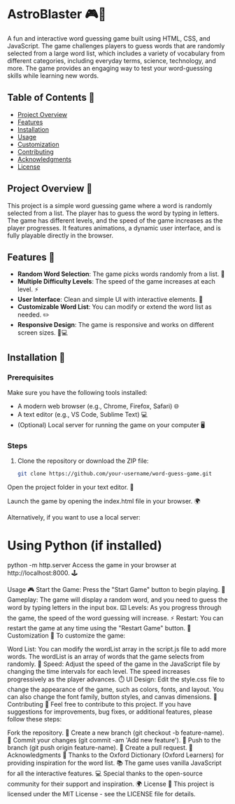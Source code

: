 # AstroBlaster 🎮🧩

A fun and interactive word guessing game built using HTML, CSS, and JavaScript. The game challenges players to guess words that are randomly selected from a large word list, which includes a variety of vocabulary from different categories, including everyday terms, science, technology, and more. The game provides an engaging way to test your word-guessing skills while learning new words.

## Table of Contents 📑

- [Project Overview](#project-overview-rocket)
- [Features](#features-🌟)
- [Installation](#installation-🔧)
- [Usage](#usage-🎮)
- [Customization](#customization-🎨)
- [Contributing](#contributing-🤝)
- [Acknowledgments](#acknowledgments-🙏)
- [License](#license-📜)

## Project Overview 🚀

This project is a simple word guessing game where a word is randomly selected from a list. The player has to guess the word by typing in letters. The game has different levels, and the speed of the game increases as the player progresses. It features animations, a dynamic user interface, and is fully playable directly in the browser.

## Features 🌟

- **Random Word Selection**: The game picks words randomly from a list. 🔀
- **Multiple Difficulty Levels**: The speed of the game increases at each level. ⚡
- **User Interface**: Clean and simple UI with interactive elements. 🎨
- **Customizable Word List**: You can modify or extend the word list as needed. ✏️
- **Responsive Design**: The game is responsive and works on different screen sizes. 📱💻

## Installation 🔧

### Prerequisites

Make sure you have the following tools installed:

- A modern web browser (e.g., Chrome, Firefox, Safari) 🌐
- A text editor (e.g., VS Code, Sublime Text) 💻
- (Optional) Local server for running the game on your computer 🖥️

### Steps

1. Clone the repository or download the ZIP file:
   ```bash
   git clone https://github.com/your-username/word-guess-game.git
Open the project folder in your text editor. 📝

Launch the game by opening the index.html file in your browser. 🌍

Alternatively, if you want to use a local server:

# Using Python (if installed)
python -m http.server
Access the game in your browser at http://localhost:8000. 🕹️

Usage 🎮
Start the Game: Press the "Start Game" button to begin playing. 🏁
Gameplay: The game will display a random word, and you need to guess the word by typing letters in the input box. ⌨️
Levels: As you progress through the game, the speed of the word guessing will increase. ⚡
Restart: You can restart the game at any time using the "Restart Game" button. 🔄
Customization 🎨
To customize the game:

Word List: You can modify the wordList array in the script.js file to add more words. The wordList is an array of words that the game selects from randomly. 📝
Speed: Adjust the speed of the game in the JavaScript file by changing the time intervals for each level. The speed increases progressively as the player advances. ⏱️
UI Design: Edit the style.css file to change the appearance of the game, such as colors, fonts, and layout. You can also change the font family, button styles, and canvas dimensions. 🎨
Contributing 🤝
Feel free to contribute to this project. If you have suggestions for improvements, bug fixes, or additional features, please follow these steps:

Fork the repository. 🍴
Create a new branch (git checkout -b feature-name). 🌱
Commit your changes (git commit -am 'Add new feature'). 💬
Push to the branch (git push origin feature-name). 🚀
Create a pull request. 🔀
Acknowledgments 🙏
Thanks to the Oxford Dictionary (Oxford Learners) for providing inspiration for the word list. 📚
The game uses vanilla JavaScript for all the interactive features. 💻
Special thanks to the open-source community for their support and inspiration. 🌍
License 📜
This project is licensed under the MIT License - see the LICENSE file for details.
